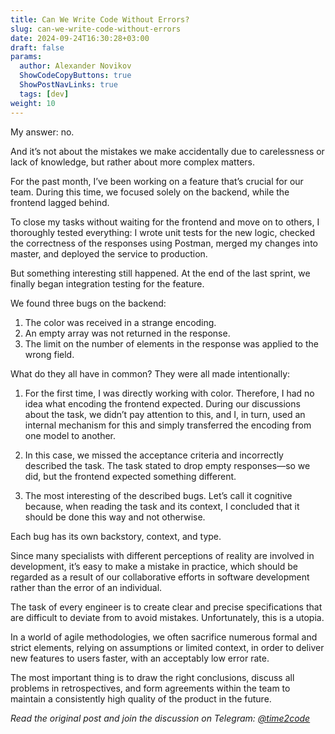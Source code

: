 ```yaml
---
title: Can We Write Code Without Errors?  
slug: can-we-write-code-without-errors                 
date: 2024-09-24T16:30:28+03:00
draft: false                                  
params:
  author: Alexander Novikov                  
  ShowCodeCopyButtons: true
  ShowPostNavLinks: true
  tags: [dev]                
weight: 10                                   
---
```


My answer: no.

And it’s not about the mistakes we make accidentally due to carelessness or lack of knowledge, but rather about more complex matters.

For the past month, I’ve been working on a feature that’s crucial for our team. During this time, we focused solely on the backend, while the frontend lagged behind.

To close my tasks without waiting for the frontend and move on to others, I thoroughly tested everything: I wrote unit tests for the new logic, checked the correctness of the responses using Postman, merged my changes into master, and deployed the service to production.

But something interesting still happened. At the end of the last sprint, we finally began integration testing for the feature.

We found three bugs on the backend:

1. The color was received in a strange encoding.
2. An empty array was not returned in the response.
3. The limit on the number of elements in the response was applied to the wrong field.

What do they all have in common? They were all made intentionally:

1. For the first time, I was directly working with color. Therefore, I had no idea what encoding the frontend expected. During our discussions about the task, we didn’t pay attention to this, and I, in turn, used an internal mechanism for this and simply transferred the encoding from one model to another.
   
2. In this case, we missed the acceptance criteria and incorrectly described the task. The task stated to drop empty responses—so we did, but the frontend expected something different.
   
3. The most interesting of the described bugs. Let’s call it cognitive because, when reading the task and its context, I concluded that it should be done this way and not otherwise.

Each bug has its own backstory, context, and type.

Since many specialists with different perceptions of reality are involved in development, it’s easy to make a mistake in practice, which should be regarded as a result of our collaborative efforts in software development rather than the error of an individual.

The task of every engineer is to create clear and precise specifications that are difficult to deviate from to avoid mistakes. Unfortunately, this is a utopia.

In a world of agile methodologies, we often sacrifice numerous formal and strict elements, relying on assumptions or limited context, in order to deliver new features to users faster, with an acceptably low error rate.

The most important thing is to draw the right conclusions, discuss all problems in retrospectives, and form agreements within the team to maintain a consistently high quality of the product in the future.

*Read the original post and join the discussion on Telegram: [@time2code](https://t.me/time2code/302)*